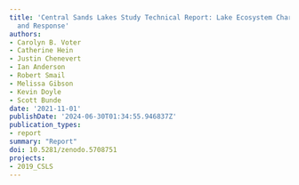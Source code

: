 ```yaml
---
title: 'Central Sands Lakes Study Technical Report: Lake Ecosystem Characterization
  and Response'
authors:
- Carolyn B. Voter
- Catherine Hein
- Justin Chenevert
- Ian Anderson
- Robert Smail
- Melissa Gibson
- Kevin Doyle
- Scott Bunde
date: '2021-11-01'
publishDate: '2024-06-30T01:34:55.946837Z'
publication_types:
- report
summary: "Report"
doi: 10.5281/zenodo.5708751
projects:
- 2019_CSLS
---
```

